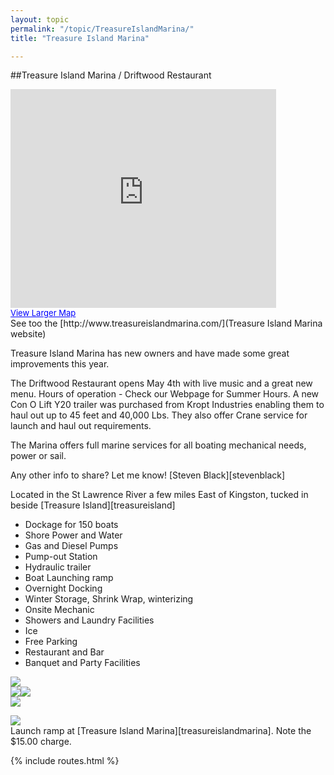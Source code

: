 ```yaml
---
layout: topic
permalink: "/topic/TreasureIslandMarina/"
title: "Treasure Island Marina"

---
```


##Treasure Island Marina / Driftwood Restaurant
<div class="floatright" style="width: 430px;">
<iframe width="425" height="350" frameborder="no" scrolling="no" marginheight="0" marginwidth="0" src="http://maps.google.com/maps?f=q&hl=en&geocode=&q=Treasure+Island+Marina&sll=37.0625,-95.677068&sspn=46.677964,116.71875&ie=UTF8&t=k&om=1&ll=44.263796,-76.378176&spn=0.002593,0.007124&output=embed&s=AARTsJpHz7ugUG5ke4Qj-5IqxH99qwwyTw"></iframe><br/><a href="http://maps.google.com/maps?f=q&hl=en&geocode=&q=Treasure+Island+Marina&sll=37.0625,-95.677068&sspn=46.677964,116.71875&ie=UTF8&t=k&om=1&ll=44.263796,-76.378176&spn=0.002593,0.007124&source=embed" style="color:#0000FF;text-align:left;font-size:small">View Larger Map</a></div>
See too the [http://www.treasureislandmarina.com/](Treasure Island Marina website)

Treasure Island Marina has new owners and have made some great improvements this year.

The Driftwood Restaurant opens May 4th with live music and a great new menu.
Hours of operation - Check our Webpage for Summer Hours.
A new Con O Lift Y20 trailer was purchased from Kropt Industries enabling them to haul out up to 45 feet and 40,000 Lbs.
They also offer Crane service for launch and haul out requirements.

The Marina offers full marine services for all boating mechanical needs, power or sail.

  Any other info to share?  Let me know! [Steven Black][stevenblack]

Located in the St Lawrence River a few miles East of Kingston, tucked in beside [Treasure Island][treasureisland]

* Dockage for 150 boats
* Shore Power and Water
* Gas and Diesel Pumps
* Pump-out Station
* Hydraulic trailer
* Boat Launching ramp
* Overnight Docking
* Winter Storage, Shrink Wrap, winterizing
* Onsite Mechanic
* Showers and Laundry Facilities
* Ice
* Free Parking
* Restaurant and Bar
* Banquet and Party Facilities

<img src="Images\Aerial\TreasureIslandMarinaAerial.jpg"><br>
<img src="http://k7Waterfront.org/Images/TreasureIslandMarina00.JPG"><img src="http://k7Waterfront.org/Images/TreasureIslandMarina01.JPG"><br>
<img src="http://k7Waterfront.org/Images/TreasureIslandMarina02.JPG"><br>

<img src="http://k7Waterfront.org/Images/TreasureIslandLaunchRamp.JPG"><br>
Launch ramp at [Treasure Island Marina][treasureislandmarina].  Note the $15.00 charge.

{% include routes.html %}
